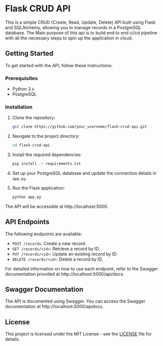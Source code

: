 # Flask CRUD API

This is a simple CRUD (Create, Read, Update, Delete) API built using Flask and SQLAlchemy, allowing you to manage records in a PostgreSQL database. The Main purpose of this api is to build end to end ci/cd pipeline with all the necessary steps to spin up the application in cloud.

## Getting Started

To get started with the API, follow these instructions:

### Prerequisites

- Python 3.x
- PostgreSQL

### Installation

1. Clone the repository:

    ```bash
    git clone https://github.com/your_username/flask-crud-api.git
    ```

2. Navigate to the project directory:

    ```bash
    cd flask-crud-api
    ```

3. Install the required dependencies:

    ```bash
    pip install -r requirements.txt
    ```

4. Set up your PostgreSQL database and update the connection details in `app.py`.

5. Run the Flask application:

    ```bash
    python app.py
    ```

The API will be accessible at http://localhost:5000.

## API Endpoints

The following endpoints are available:

- `POST /records`: Create a new record.
- `GET /records/<id>`: Retrieve a record by ID.
- `PUT /records/<id>`: Update an existing record by ID.
- `DELETE /records/<id>`: Delete a record by ID.

For detailed information on how to use each endpoint, refer to the Swagger documentation provided at http://localhost:5000/api/docs.

## Swagger Documentation

The API is documented using Swagger. You can access the Swagger documentation at http://localhost:5000/apidocs.

## License

This project is licensed under the MIT License - see the [LICENSE](LICENSE) file for details.
